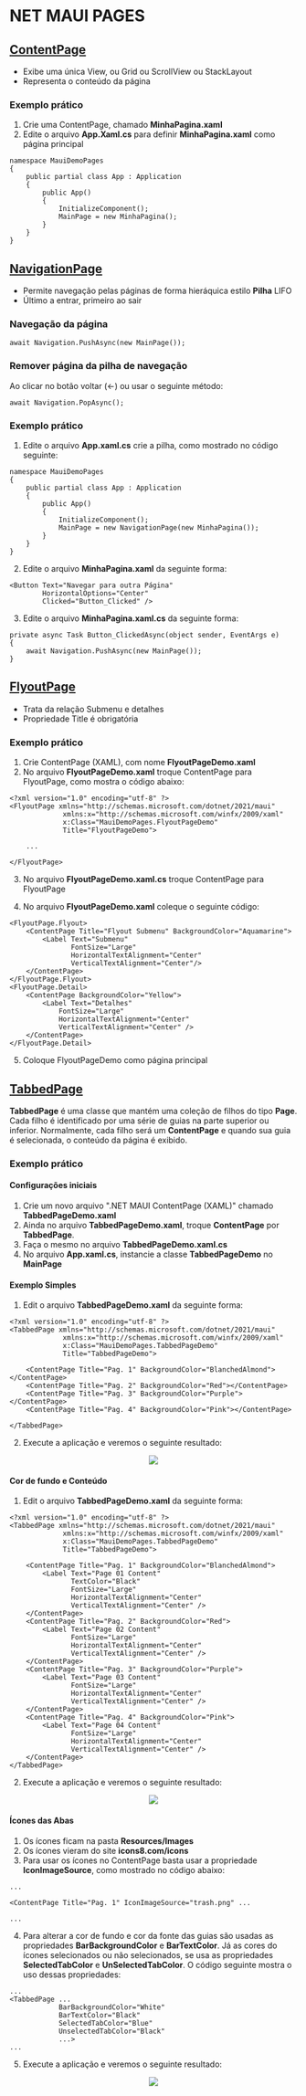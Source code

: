 # NET MAUI PAGES

## [ContentPage](https://youtu.be/9D42vT3CzO4?list=PLJ4k1IC8GhW3VlYa0p9QhV98Waka7oghq&t=478)

* Exibe uma única View, ou Grid ou ScrollView ou StackLayout
* Representa o conteúdo da página

### Exemplo prático

1. Crie uma ContentPage, chamado **MinhaPagina.xaml**
2. Edite o arquivo **App.Xaml.cs** para definir **MinhaPagina.xaml** como página principal
   
```
namespace MauiDemoPages
{
    public partial class App : Application
    {
        public App()
        {
            InitializeComponent();
            MainPage = new MinhaPagina();
        }
    }
}
```

## [NavigationPage](https://youtu.be/9D42vT3CzO4?list=PLJ4k1IC8GhW3VlYa0p9QhV98Waka7oghq&t=662)

* Permite navegação pelas páginas de forma hieráquica estilo **Pilha** LIFO
* Último a entrar, primeiro ao sair

### Navegação da página

```
await Navigation.PushAsync(new MainPage());
```

### Remover página da pilha de navegação

Ao clicar no botão voltar (<-) ou usar o seguinte método:

```
await Navigation.PopAsync();
```

### Exemplo prático

1. Edite o arquivo **App.xaml.cs** crie a pilha, como mostrado no código seguinte:

```
namespace MauiDemoPages
{
    public partial class App : Application
    {
        public App()
        {
            InitializeComponent();
            MainPage = new NavigationPage(new MinhaPagina());
        }
    }
}
```

2. Edite o arquivo **MinhaPagina.xaml** da seguinte forma:

```
<Button Text="Navegar para outra Página"
        HorizontalOptions="Center" 
        Clicked="Button_Clicked" />
```

3. Edite o arquivo **MinhaPagina.xaml.cs** da seguinte forma:

```
private async Task Button_ClickedAsync(object sender, EventArgs e)
{
    await Navigation.PushAsync(new MainPage());
}
```

## [FlyoutPage](https://youtu.be/T3HPTy86rU4?list=PLJ4k1IC8GhW3VlYa0p9QhV98Waka7oghq)

* Trata da relação Submenu e detalhes
* Propriedade Title é obrigatória

### Exemplo prático

1. Crie ContentPage (XAML), com nome **FlyoutPageDemo.xaml**
2. No arquivo **FlyoutPageDemo.xaml** troque ContentPage para FlyoutPage, como mostra o código abaixo:

```
<?xml version="1.0" encoding="utf-8" ?>
<FlyoutPage xmlns="http://schemas.microsoft.com/dotnet/2021/maui"
             xmlns:x="http://schemas.microsoft.com/winfx/2009/xaml"
             x:Class="MauiDemoPages.FlyoutPageDemo"
             Title="FlyoutPageDemo">

    ...

</FlyoutPage>
```

3. No arquivo **FlyoutPageDemo.xaml.cs** troque ContentPage para FlyoutPage
   
4. No arquivo **FlyoutPageDemo.xaml** coleque o seguinte código:

```
<FlyoutPage.Flyout>
    <ContentPage Title="Flyout Submenu" BackgroundColor="Aquamarine">
        <Label Text="Submenu"
               FontSize="Large"
               HorizontalTextAlignment="Center" 
               VerticalTextAlignment="Center"/>
    </ContentPage>
</FlyoutPage.Flyout>
<FlyoutPage.Detail>
    <ContentPage BackgroundColor="Yellow">
        <Label Text="Detalhes" 
            FontSize="Large"
            HorizontalTextAlignment="Center" 
            VerticalTextAlignment="Center" />    
    </ContentPage>
</FlyoutPage.Detail>
```

5. Coloque FlyoutPageDemo como página principal

## [TabbedPage](https://youtu.be/T3HPTy86rU4?list=PLJ4k1IC8GhW3VlYa0p9QhV98Waka7oghq&t=542)

**TabbedPage** é uma classe que mantém uma coleção de filhos do tipo **Page**. Cada filho é identificado por uma série de guias na parte superior ou inferior. Normalmente, cada filho será um **ContentPage** e quando sua guia é selecionada, o conteúdo da página é exibido.

### Exemplo prático

#### Configurações iniciais

1. Crie um novo arquivo ".NET MAUI ContentPage (XAML)" chamado **TabbedPageDemo.xaml**
2. Ainda no arquivo **TabbedPageDemo.xaml**, troque **ContentPage** por **TabbedPage**. 
3. Faça o mesmo no arquivo **TabbedPageDemo.xaml.cs**
4. No arquivo **App.xaml.cs**, instancie a classe **TabbedPageDemo** no **MainPage**

#### Exemplo Simples

1. Edit o arquivo **TabbedPageDemo.xaml** da seguinte forma:

```
<?xml version="1.0" encoding="utf-8" ?>
<TabbedPage xmlns="http://schemas.microsoft.com/dotnet/2021/maui"
             xmlns:x="http://schemas.microsoft.com/winfx/2009/xaml"
             x:Class="MauiDemoPages.TabbedPageDemo"
             Title="TabbedPageDemo">

    <ContentPage Title="Pag. 1" BackgroundColor="BlanchedAlmond"></ContentPage>
    <ContentPage Title="Pag. 2" BackgroundColor="Red"></ContentPage>
    <ContentPage Title="Pag. 3" BackgroundColor="Purple"></ContentPage>
    <ContentPage Title="Pag. 4" BackgroundColor="Pink"></ContentPage>

</TabbedPage>
```

2. Execute a aplicação e veremos o seguinte resultado:

<p align="center"><img src="mauiPage01.png" /></p>   

#### Cor de fundo e Conteúdo

1. Edit o arquivo **TabbedPageDemo.xaml** da seguinte forma:

```
<?xml version="1.0" encoding="utf-8" ?>
<TabbedPage xmlns="http://schemas.microsoft.com/dotnet/2021/maui"
             xmlns:x="http://schemas.microsoft.com/winfx/2009/xaml"
             x:Class="MauiDemoPages.TabbedPageDemo"
             Title="TabbedPageDemo">

    <ContentPage Title="Pag. 1" BackgroundColor="BlanchedAlmond">
        <Label Text="Page 01 Content"
               TextColor="Black"
               FontSize="Large"
               HorizontalTextAlignment="Center"
               VerticalTextAlignment="Center" />
    </ContentPage>
    <ContentPage Title="Pag. 2" BackgroundColor="Red">
        <Label Text="Page 02 Content"
               FontSize="Large"
               HorizontalTextAlignment="Center"
               VerticalTextAlignment="Center" />
    </ContentPage>
    <ContentPage Title="Pag. 3" BackgroundColor="Purple">
        <Label Text="Page 03 Content"
               FontSize="Large"
               HorizontalTextAlignment="Center"
               VerticalTextAlignment="Center" />
    </ContentPage>
    <ContentPage Title="Pag. 4" BackgroundColor="Pink">
        <Label Text="Page 04 Content"
               FontSize="Large"
               HorizontalTextAlignment="Center"
               VerticalTextAlignment="Center" />
    </ContentPage>
</TabbedPage>
```

2. Execute a aplicação e veremos o seguinte resultado:

<p align="center"><img src="mauiPage02.jpeg" /></p>

#### Ícones das Abas

1. Os ícones ficam na pasta **Resources/Images**
2. Os ícones vieram do site **icons8.com/icons**
3. Para usar os ícones no ContentPage basta usar a propriedade **IconImageSource**, como mostrado no código abaixo:

```
...

<ContentPage Title="Pag. 1" IconImageSource="trash.png" ...

...
```

4. Para alterar a cor de fundo e cor da fonte das guias são usadas as propriedades **BarBackgroundColor** e **BarTextColor**. Já as cores do ícones selecionados ou não selecionados, se usa as propriedades **SelectedTabColor** e **UnSelectedTabColor**. O código seguinte mostra o uso dessas propriedades:

```
...
<TabbedPage ...
            BarBackgroundColor="White"
            BarTextColor="Black"            
            SelectedTabColor="Blue"
            UnselectedTabColor="Black"
            ...>
...
```

5. Execute a aplicação e veremos o seguinte resultado:

<p align="center"><img src="mauiPage03.jpg" /></p>

<!--
# NET MAUI PAGES
## TabbedPage
### Exemplo prático
#### Ícones das Abas
-------------------------

# NET MAUI PAGES
## ContentPage
### Exemplo prático
## NavigationPage
### Navegação da página
### Remover página da pilha de navegação
### Exemplo prático
## FlyoutPage
### Exemplo prático
## TabbedPage
### Exemplo prático
#### Configurações iniciais
#### Exemplo Simples
#### Cor de fundo e Conteúdo
#### Ícones das Abas
-->